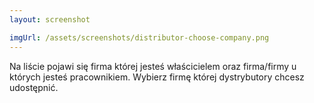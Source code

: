 ```yaml
---
layout: screenshot

imgUrl: /assets/screenshots/distributor-choose-company.png
---
```

Na liście pojawi się firma której jesteś właścicielem oraz firma/firmy u których jesteś pracownikiem. Wybierz firmę której dystrybutory chcesz udostępnić.